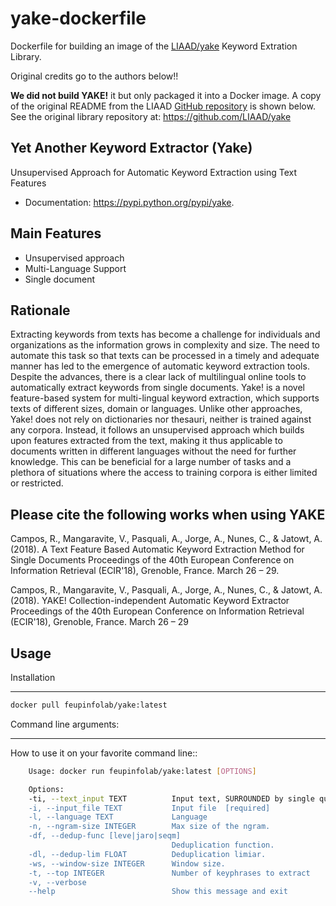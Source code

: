 # yake-dockerfile
Dockerfile for building an image of the [LIAAD/yake](https://github.com/LIAAD/yake) Keyword Extration Library.

Original credits go to the authors below!!

**We did not build YAKE!** it but only packaged it into a Docker image. A copy of the original README from the LIAAD [GitHub repository](https://github.com/LIAAD/yake) is shown below. See the original library repository at: https://github.com/LIAAD/yake


Yet Another Keyword Extractor (Yake)
-------------

Unsupervised Approach for Automatic Keyword Extraction using Text Features

* Documentation: https://pypi.python.org/pypi/yake.

Main Features
-------------

* Unsupervised approach
* Multi-Language Support
* Single document

Rationale
-------------

Extracting keywords from texts has become a challenge for individuals and organizations as the information grows in complexity and size. The need to automate this task so that texts can be processed in a timely and adequate manner has led to the emergence of automatic keyword extraction tools. Despite the advances, there is a clear lack of multilingual online tools to automatically extract keywords from single documents. Yake! is a novel feature-based system for multi-lingual keyword extraction, which supports texts of different sizes, domain or languages. Unlike other approaches, Yake! does not rely on dictionaries nor thesauri, neither is trained against any corpora. Instead, it follows an unsupervised approach which builds upon features extracted from the text, making it thus applicable to documents written in different languages without the need for further knowledge. This can be beneficial for a large number of tasks and a plethora of situations where the access to training corpora is either limited or restricted.


Please cite the following works when using YAKE
------------

Campos, R., Mangaravite, V., Pasquali, A., Jorge, A., Nunes, C., & Jatowt, A. (2018).
A Text Feature Based Automatic Keyword Extraction Method for Single Documents
Proceedings of the 40th European Conference on Information Retrieval (ECIR'18), Grenoble, France. March 26 – 29.

Campos, R., Mangaravite, V., Pasquali, A., Jorge, A., Nunes, C., & Jatowt, A. (2018).
YAKE! Collection-independent Automatic Keyword Extractor
Proceedings of the 40th European Conference on Information Retrieval (ECIR'18), Grenoble, France. March 26 – 29

Usage
---------

Installation
************************

```bash
docker pull feupinfolab/yake:latest
```


Command line arguments:
************************

How to use it on your favorite command line::

```bash
	Usage: docker run feupinfolab/yake:latest [OPTIONS]

	Options:
	-ti, --text_input TEXT          Input text, SURROUNDED by single quotes(')
	-i, --input_file TEXT           Input file  [required]
	-l, --language TEXT             Language
	-n, --ngram-size INTEGER        Max size of the ngram.
	-df, --dedup-func [leve|jaro|seqm]
									Deduplication function.
	-dl, --dedup-lim FLOAT          Deduplication limiar.
	-ws, --window-size INTEGER      Window size.
	-t, --top INTEGER               Number of keyphrases to extract
	-v, --verbose
	--help                          Show this message and exit
```

